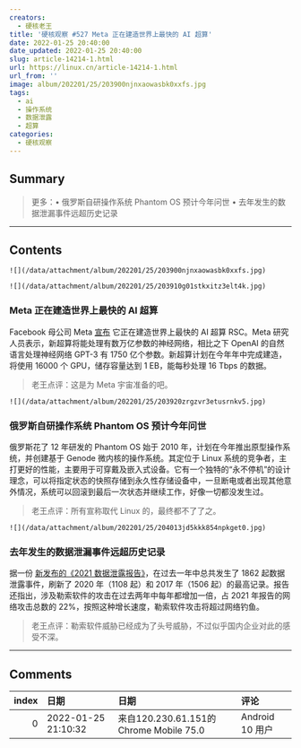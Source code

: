 ```yaml
---
creators:
  - 硬核老王
title: '硬核观察 #527 Meta 正在建造世界上最快的 AI 超算'
date: 2022-01-25 20:40:00
date_updated: 2022-01-25 20:40:00
slug: article-14214-1.html
url: https://linux.cn/article-14214-1.html
url_from: ''
image: album/202201/25/203900njnxaowasbk0xxfs.jpg
tags:
  - ai
  - 操作系统
  - 数据泄露
  - 超算
categories:
  - 硬核观察
---
```


## Summary

> 更多：• 俄罗斯自研操作系统 Phantom OS 预计今年问世 •  去年发生的数据泄漏事件远超历史记录

***

<!-- more -->

## Contents

`![](/data/attachment/album/202201/25/203900njnxaowasbk0xxfs.jpg)`

`![](/data/attachment/album/202201/25/203910g01stkxitz3elt4k.jpg)`

### Meta 正在建造世界上最快的 AI 超算

Facebook 母公司 Meta [宣布](https://ai.facebook.com/blog/ai-rsc) 它正在建造世界上最快的 AI 超算 RSC。Meta 研究人员表示，新超算将能处理有数万亿参数的神经网络，相比之下 OpenAI 的自然语言处理神经网络 GPT-3 有 1750 亿个参数。新超算计划在今年年中完成建造，将使用 16000 个 GPU，储存容量达到 1 EB，能每秒处理 16 Tbps 的数据。

> 
> 老王点评：这是为 Meta 宇宙准备的吧。
> 
> 
> 

`![](/data/attachment/album/202201/25/203920zrgzvr3etusrnkv5.jpg)`

### 俄罗斯自研操作系统 Phantom OS 预计今年问世

俄罗斯花了 12 年研发的 Phantom OS 始于 2010 年，计划在今年推出原型操作系统，并创建基于 Genode 微内核的操作系统。其定位于 Linux 系统的竞争者，主打更好的性能，主要用于可穿戴及嵌入式设备。它有一个独特的“永不停机”的设计理念，可以将指定状态的快照存储到永久性存储设备中，一旦断电或者出现其他意外情况，系统可以回滚到最后一次状态并继续工作，好像一切都没发生过。

> 
> 老王点评：所有宣称取代 Linux 的，最终都不了了之。
> 
> 
> 

`![](/data/attachment/album/202201/25/204013jd5kkk854npkget0.jpg)`

### 去年发生的数据泄漏事件远超历史记录

据一份 [新发布的《2021 数据泄露报告》](https://www.idtheftcenter.org/post/identity-theft-resource-center-2021-annual-data-breach-report-sets-new-record-for-number-of-compromises/)，在过去一年中总共发生了 1862 起数据泄露事件，刷新了 2020 年（1108 起）和 2017 年（1506 起）的最高记录。报告还指出，涉及勒索软件的攻击在过去两年中每年都增加一倍，占 2021 年报告的网络攻击总数的 22%，按照这种增长速度，勒索软件攻击将超过网络钓鱼。

> 
> 老王点评：勒索软件威胁已经成为了头号威胁，不过似乎国内企业对此的感受不深。
> 
> 
>

***

## Comments

|   index | 日期                | 日期                                                    | 评论                                                                                |
|--------:|:--------------------|:--------------------------------------------------------|:------------------------------------------------------------------------------------|
|       0 | 2022-01-25 21:10:32 | 来自120.230.61.151的 Chrome Mobile 75.0|Android 10 用户 | 方向错了，永不停机不应该从忆阻器着手吗？搞什么系统快照，这个装进VM不是可以随时快照? |
